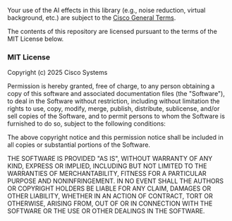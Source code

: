 Your use of the AI effects in this library (e.g., noise reduction, virtual background, etc.) are subject to the  [Cisco General Terms](https://www.cisco.com/c/dam/en_us/about/doing_business/legal/Cisco_General_Terms.pdf).

The contents of this repository are licensed pursuant to the terms of the MIT License below.

### MIT License

Copyright (c) 2025 Cisco Systems

Permission is hereby granted, free of charge, to any person obtaining a copy
of this software and associated documentation files (the "Software"), to deal
in the Software without restriction, including without limitation the rights
to use, copy, modify, merge, publish, distribute, sublicense, and/or sell
copies of the Software, and to permit persons to whom the Software is
furnished to do so, subject to the following conditions:

The above copyright notice and this permission notice shall be included in all
copies or substantial portions of the Software.

THE SOFTWARE IS PROVIDED "AS IS", WITHOUT WARRANTY OF ANY KIND, EXPRESS OR
IMPLIED, INCLUDING BUT NOT LIMITED TO THE WARRANTIES OF MERCHANTABILITY,
FITNESS FOR A PARTICULAR PURPOSE AND NONINFRINGEMENT. IN NO EVENT SHALL THE
AUTHORS OR COPYRIGHT HOLDERS BE LIABLE FOR ANY CLAIM, DAMAGES OR OTHER
LIABILITY, WHETHER IN AN ACTION OF CONTRACT, TORT OR OTHERWISE, ARISING FROM,
OUT OF OR IN CONNECTION WITH THE SOFTWARE OR THE USE OR OTHER DEALINGS IN THE
SOFTWARE.
